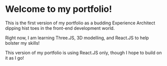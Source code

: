 # Welcome to my portfolio!
This is the first version of my portfolio as a budding Experience Architect dipping hist toes in the front-end development world.

Right now, I am learning Three.JS, 3D modelling, and React.JS to help bolster my skills!

This version of my portfolio is using React.JS only, though I hope to build on it as I go!
